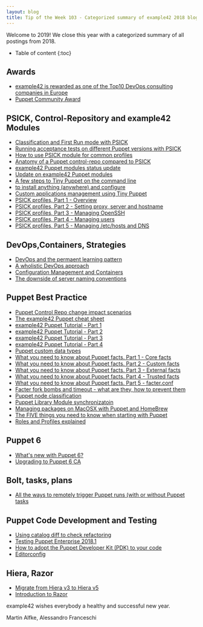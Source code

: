 ```yaml
---
layout: blog
title: Tip of the Week 103 - Categorized summary of example42 2018 blog postings
---
```


Welcome to 2019! We close this year with a categorized summary of all postings from 2018.

* Table of content
{:toc}

## Awards

- [example42 is rewarded as one of the Top10 DevOps consulting companies in Europe](https://www.example42.com/2018/11/05/example42_top10_devops_consulting-company/)
- [Puppet Community Award](https://www.example42.com/2018/11/26/puppet_community_award/)

## PSICK, Control-Repository and example42 Modules

- [Classification and First Run mode with PSICK](https://www.example42.com/2018/01/15/classification_and_first_run_mode_with_psick/)
- [Running acceptance tests on different Puppet versions with PSICK](https://www.example42.com/2018/01/22/acceptance_testing_of_different_puppet_versions_with_psick/)
- [How to use PSICK module for common profiles](https://www.example42.com/2018/02/12/how_to_use_psick_module_for_common_profiles/)
- [Anatomy of a Puppet control-repo compared to PSICK](https://www.example42.com/2018/02/19/anatomy-of-a-puppet-control-repo-compared-to-psick/)
- [example42 Puppet modules status update](https://www.example42.com/2018/04/02/example42_puppet_modules_status_update/)
- [Update on example42 Puppet modules](https://www.example42.com/2018/07/09/update_on_example42_modules/)
- [A few steps to Tiny Puppet on the command line](https://www.example42.com/2018/07/23/a-few-steps-to-tiny-puppet-command-line/)
- [tp install anything (anywhere),and configure](https://www.example42.com/2018/09/10/tp-install-anything-and-configure/)
- [Custom applications management using Tiny Puppet](https://www.example42.com/2018/10/15/application-management-using-tinypuppet/)
- [PSICK profiles, Part 1 - Overview](https://www.example42.com/2018/11/12/psick_profiles_part_1_overview/)
- [PSICK profiles, Part 2 - Setting proxy, server and hostname](https://www.example42.com/2018/11/19/psick_profiles_part_2_proxy_and_hostname_settings/)
- [PSICK profiles, Part 3 - Managing OpenSSH](https://www.example42.com/2018/12/03/psick_profiles_part_3_openssh/)
- [PSICK profiles, Part 4 - Managing users](https://www.example42.com/2018/12/10/psick_profiles_part_4_users/)
- [PSICK profiles, Part 5 - Managing /etc/hosts and DNS](https://www.example42.com/2018/12/17/psick_profiles_part_5_hosts_and_dns/)

## DevOps,Containers, Strategies

- [DevOps and the permaent learning pattern](https://www.example42.com/2018/02/26/devops-permanent-learning/)
- [A wholistic DevOps approach](https://www.example42.com/2018/03/19/wholistic_devops/)
- [Configuration Management and Containers](https://www.example42.com/2018/08/07/cfgmgmt_and_containers/)
- [The downside of server naming conventions](https://www.example42.com/2018/08/14/the_downside_of_naming_conventions/)

## Puppet Best Practice

- [Puppet Control Repo change impact scenarios](https://www.example42.com/2018/03/12/control-repo-change-impact/)
- [The example42 Puppet cheat sheet](https://www.example42.com/2018/03/26/example42_puppet_cheat_sheet/)
- [example42 Puppet Tutorial - Part 1](https://www.example42.com/2018/04/09/puppet_tutorial_part_1/)
- [example42 Puppet Tutorial - Part 2](https://www.example42.com/2018/04/09/puppet_tutorial_part_2/)
- [example42 Puppet Tutorial - Part 3](https://www.example42.com/2018/04/09/puppet_tutorial_part_3/)
- [example42 Puppet Tutorial - Part 4](https://www.example42.com/2018/04/09/puppet_tutorial_part_4/)
- [Puppet custom data types](https://www.example42.com/2018/05/14/puppet-custom-data-types/)
- [What you need to know about Puppet facts. Part 1 - Core facts](https://www.example42.com/2018/05/28/what-you-need-to-know-about-puppet-facts-part-1-core_facts/)
- [What you need to know about Puppet facts. Part 2 - Custom facts](https://www.example42.com/2018/06/04/what-you-need-to-know-about-puppet-facts-part-2-custom_facts/)
- [What you need to know about Puppet facts. Part 3 - External facts](https://www.example42.com/2018/06/11/what-you-need-to-know-about-puppet-facts-part-3-external_facts/)
- [What you need to know about Puppet facts. Part 4 - Trusted facts](https://www.example42.com/2018/06/18/what-you-need-to-know-about-puppet-facts-part-4-trusted_facts/)
- [What you need to know about Puppet facts. Part 5 - facter.conf](https://www.example42.com/2018/06/25/what-you-need-to-know-about-puppet-facts-part-5-facter_conf/)
- [Facter fork bombs and timeout - what are they, how to prevent them](https://www.example42.com/2018/07/16/prevent_facter_fork_bombs/)
- [Puppet node classification](https://www.example42.com/2018/08/20/puppet-classification/)
- [Puppet Library Module synchronizatoin](https://www.example42.com/2018/08/27/module_synchronization/)
- [Managing packages on MacOSX with Puppet and HomeBrew](https://www.example42.com/2018/09/03/managing-osx-packages-with-puppet-and-homebrew/)
- [The FIVE things you need to know when starting with Puppet](https://www.example42.com/2018/09/24/the_five_things_you_need_to_know_about_puppet/)
- [Roles and Profiles explained](https://www.example42.com/2018/10/22/profiles_explained/)

## Puppet 6

- [What's new with Puppet 6?](https://www.example42.com/2018/10/01/what-s-new-with-puppet-6/)
- [Upgrading to Puppet 6 CA](https://www.example42.com/2018/10/08/puppet6-ca-upgrading/)

## Bolt, tasks, plans

- [All the ways to remotely trigger Puppet runs (with or without Puppet tasks](https://www.example42.com/2018/01/29/remote_puppet_control/)

## Puppet Code Development and Testing

- [Using catalog diff to check refactoring](https://www.example42.com/2018/03/05/catalog-diff-on-refactoring/)
- [Testing Puppet Enterprise 2018.1](https://www.example42.com/2018/05/07/testing-puppet-enterprise-2018-1-0/)
- [How to adopt the Puppet Developer Kit (PDK) to your code](https://www.example42.com/2018/07/02/pdk_how_to_adopt/)
- [Editorconfig](https://www.example42.com/2018/10/29/editorconfig/)

## Hiera, Razor

- [Migrate from Hiera v3 to Hiera v5](https://www.example42.com/2018/05/21/migrate_from_hiera3_to_hiera5/)
- [Introduction to Razor](https://www.example42.com/2018/07/30/introduction_to_razor/)

example42 wishes everybody a healthy and successful new year.

Martin Alfke, Alessandro Franceschi
